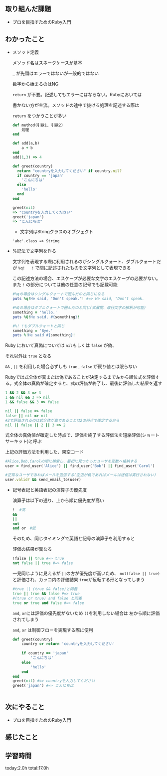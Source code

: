 ## 取り組んだ課題
* プロを目指すためのRuby入門
## わかったこと

- メソッド定義
    
    メソッド名はスネークケースが基本
    
    `_` が先頭はエラーではないが一般的ではない
    
    数字から始まるのはNG
    
    `return` が不要。記述してもエラーにはならない。Rubyにおいては
    
    書かない方が主流。メソッドの途中で抜ける処理を記述する際は
    
    `return` をつかうことが多い
    
    ```ruby
    def method(引数1, 引数2)
    	処理
    end
    
    def add(a,b)
    	a + b
    end
    add(1,3) => 4
    
    def greet(country)
      return "countryを入力してください" if country.nil?
      if country == 'japan'
        'こんにちは'
      else
        'hello'
      end
    end
    
    greet(nil)
    => "countryを入力してください"
    greet('japan')
    => "こんにちは"
    ```
    

    - 文字列はStringクラスのオブジェクト
    
    `'abc'.class => String`
    
- %記法で文字列を作る
    
    文字列を表現する際に利用されるのがシングルクォート、ダブルクォートだが `%q!   !` で間に記述されたものを文字列として表現できる
    
    この記述方法の場合、エスケープが必要な文字のエスケープの必要がない。また `!` の部分については他の任意の記号でも記載可能
    
    ```ruby
    #%qの場合はシングルクォートで囲んだのと同じになる
    puts %q!He said, "Don't speak."! #=> He said, "Don't speak.
    
    #%Qの場合はダブルクォートで囲んだのと同じ(式展開、改行文字の解釈が可能)
    something = 'hello.'
    puts %Q!He said, #{something}! 
    
    #%! !もダブルクォートと同じ
    something = 'Bye.'
    puts %!He said #{something}!
    
    ``` 


Ruby において真偽については `nil`もしくは `false`  が偽、

それ以外は `true` となる

`&&` , `||` を利用した場合必ずしも `true` , `false` が戻り値とは限らない

Rubyでは式全体が真または偽であることが決定するまで左から順位式を評価する。式全体の真偽が確定すると、式の評価が終了し、最後に評価した結果を返す

```ruby
1 && 2 && 3 => 3
1 && nil && 3 => nil
1 && false && 3 => false

nil || false => false
false || nil => nil
#2で評価されるのは式全体が真であることは2の時点で確定するから
nil || false || 2 || 3 => 2
```

式全体の真偽値が確定した時点で、評価を終了する評価法を短絡評価(ショートサーキット)と呼ぶ

上記の評価方法を利用した、架空コード

```ruby
#Alice,Bob,Carolの順に検索し、最初に見つかったユーザを変数へ格納する
user = find_user('Alice') || find_user('Bob') || find_user('Carol')

#正常なユーザであればメールを送信する(左辺が偽であればメールは送信は実行されない)
user.valid? && send_email_to(user)
```

- 記号表記と英語表記の演算子の優先度
    
    演算子は以下の通り、上から順に優先度が高い
    
    ```ruby
    !  #高
    &&
    ||
    not
    and or　#低
    ```
    
    そのため、同じタイミングで英語と記号の演算子を利用すると
    
    評価の結果が異なる
    
    ```ruby
    !false || true #=> true
    not false || true #=> false
    ```
    
    一見同じように見えるが `||`の方が優先度が高いため、
    `not(false || true)`と評価され、カッコ内の評価結果 `true`が反転する形となってしまう
    
    ```ruby
    #true || (true && false)と同義
    true || true && false #=> true
    #(true or true) and false と同義
    true or true and false #=> false
    
    ```
    
    `and`, `or`には評価の優先度がないため `()`を利用しない場合は
    左から順に評価されてしまう
    
    `and`, `or` は制御フローを実現する際に便利
    
    ```ruby
    def greet(country)
    	country or return 'countryを入力してください'
    	
    	if country == 'japan'
    		'こんにちは'
    	else
    		'hello'
    	end
    end
    greet(nil) #=> countryを入力してください
    greet('japan') #=> こんにちは
    　
    ```
    
## 次にやること
* プロを目指すためのRuby入門
## 感じたこと

## 学習時間
 today:2.0h
 total:17.0h